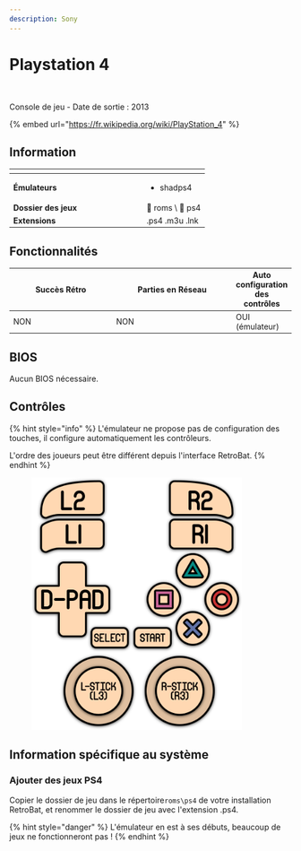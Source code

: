 ```yaml
---
description: Sony
---
```


# Playstation 4

<div align="left"><figure><picture><source srcset="https://raw.githubusercontent.com/fabricecaruso/es-theme-carbon/c51db991bd43f5f1490ac1241248c1705e9c6a9f/art/logos/ps4-w.svg" media="(prefers-color-scheme: dark)"><img src="https://raw.githubusercontent.com/fabricecaruso/es-theme-carbon/c51db991bd43f5f1490ac1241248c1705e9c6a9f/art/logos/ps4.svg" alt=""></picture><figcaption></figcaption></figure></div>

Console de jeu - Date de sortie : 2013

{% embed url="https://fr.wikipedia.org/wiki/PlayStation_4" %}

## Information

<table data-header-hidden><thead><tr><th width="224"></th><th></th></tr></thead><tbody><tr><td><strong>Émulateurs</strong></td><td><ul><li>shadps4</li></ul></td></tr><tr><td><strong>Dossier des jeux</strong></td><td><span data-gb-custom-inline data-tag="emoji" data-code="1f4c2">📂</span> roms \ <span data-gb-custom-inline data-tag="emoji" data-code="1f4c2">📂</span> ps4</td></tr><tr><td><strong>Extensions</strong></td><td>.ps4 .m3u .lnk</td></tr></tbody></table>

## Fonctionnalités

<table><thead><tr><th width="204">Succès Rétro</th><th width="243">Parties en Réseau</th><th>Auto configuration des contrôles</th></tr></thead><tbody><tr><td>NON</td><td>NON</td><td>OUI (émulateur)</td></tr></tbody></table>

## BIOS

Aucun BIOS nécessaire.

## Contrôles

{% hint style="info" %}
L'émulateur ne propose pas de configuration des touches, il configure automatiquement les contrôleurs.

L'ordre des joueurs peut être différent depuis l'interface RetroBat.
{% endhint %}

<div align="left"><figure><img src="https://github.com/RetroBat-Official/retrobat-tattoos/blob/main/default/psx.png?raw=true" alt="" width="375"><figcaption></figcaption></figure></div>

## Information spécifique au système

### Ajouter des jeux PS4

Copier le dossier de jeu dans le répertoire`roms\ps4` de votre installation RetroBat, et renommer le dossier de jeu avec l'extension .ps4.

{% hint style="danger" %}
L'émulateur en est à ses débuts, beaucoup de jeux ne fonctionneront pas !
{% endhint %}
